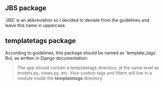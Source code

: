 ## JBS package
'JBS' is an abbreviation so I decided to deviate from the guidelines and leave this name in uppercase. 
## templatetags package
According to guidelines, this package should be named as 'template_tags'. But, as written in Django documentation:
> The app should contain a templatetags directory, at the same level as models.py, views.py, etc. 
> Your custom tags and filters will live in a module inside the **templatetags** directory.